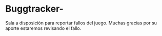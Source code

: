 # Buggtracker-
Sala a disposición para reportar fallos del juego.
Muchas gracias por su aporte estaremos revisando el fallo.
